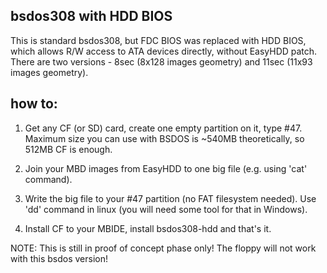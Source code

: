 bsdos308 with HDD BIOS
---------------------

This is standard bsdos308, but FDC BIOS was replaced with HDD BIOS, which allows R/W access to ATA devices directly, without EasyHDD patch. There are two versions - 8sec (8x128 images geometry) and 11sec (11x93 images geometry).

how to:
-------

1. Get any CF (or SD) card, create one empty partition on it, type #47. Maximum size you can use with BSDOS is ~540MB theoretically, so 512MB CF is enough.

2. Join your MBD images from EasyHDD to one big file (e.g. using 'cat' command).

3. Write the big file to your #47 partition (no FAT filesystem needed). Use 'dd' command in linux (you will need some tool for that in Windows).

4. Install CF to your MBIDE, install bsdos308-hdd and that's it.

NOTE:  This is still in proof of concept phase only! The floppy will not work with this bsdos version!
